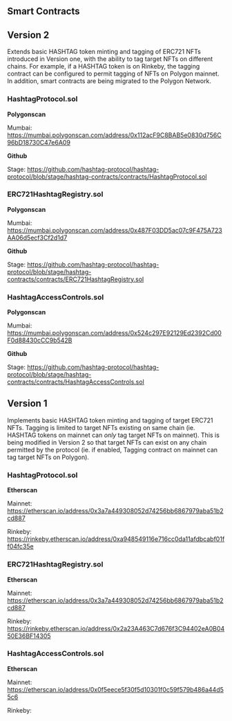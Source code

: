 ## Smart Contracts


## Version 2

Extends basic HASHTAG token minting and tagging of ERC721 NFTs introduced in Version one, with the ability to tag target NFTs on different chains. For example, if a HASHTAG token is on Rinkeby, the tagging contract can be configured to permit tagging of NFTs on Polygon mainnet. In addition, smart contracts are being migrated to the Polygon Network.


### HashtagProtocol.sol

**Polygonscan**

Mumbai: https://mumbai.polygonscan.com/address/0x112acF9C8BAB5e0830d756C96bD18730C47e6A09

**Github**

Stage: https://github.com/hashtag-protocol/hashtag-protocol/blob/stage/hashtag-contracts/contracts/HashtagProtocol.sol


### ERC721HashtagRegistry.sol

**Polygonscan**

Mumbai: https://mumbai.polygonscan.com/address/0x487F03DD5ac07c9F475A723AA06d5ecf3Cf2d1d7

**Github**

Stage: https://github.com/hashtag-protocol/hashtag-protocol/blob/stage/hashtag-contracts/contracts/ERC721HashtagRegistry.sol


### HashtagAccessControls.sol

**Polygonscan**

Mumbai: https://mumbai.polygonscan.com/address/0x524c297E92129Ed2392Cd00F0d88430cCC9b542B

**Github**

Stage: https://github.com/hashtag-protocol/hashtag-protocol/blob/stage/hashtag-contracts/contracts/HashtagAccessControls.sol


## Version 1

Implements basic HASHTAG token minting and tagging of target ERC721 NFTs. Tagging is limited to target NFTs existing on same chain (ie. HASHTAG tokens on mainnet can _only_ tag target NFTs on mainnet). This is being modified in Version 2 so that target NFTs can exist on any chain permitted by the protocol (ie. if enabled, Tagging contract on mainnet can tag target NFTs on Polygon).  


### HashtagProtocol.sol

**Etherscan** 

Mainnet: https://etherscan.io/address/0x3a7a449308052d74256bb6867979aba51b2cd887

Rinkeby: https://rinkeby.etherscan.io/address/0xa948549116e716cc0da11afdbcabf01ff04fc35e


### ERC721HashtagRegistry.sol

**Etherscan**

Mainnet: https://etherscan.io/address/0x3a7a449308052d74256bb6867979aba51b2cd887

Rinkeby: https://rinkeby.etherscan.io/address/0x2a23A463C7d676f3C94402eA0B0450E36BF14305


### HashtagAccessControls.sol

**Etherscan**

Mainnet: https://etherscan.io/address/0x0f5eece5f30f5d10301f0c59f579b486a44d55c6

Rinkeby:

